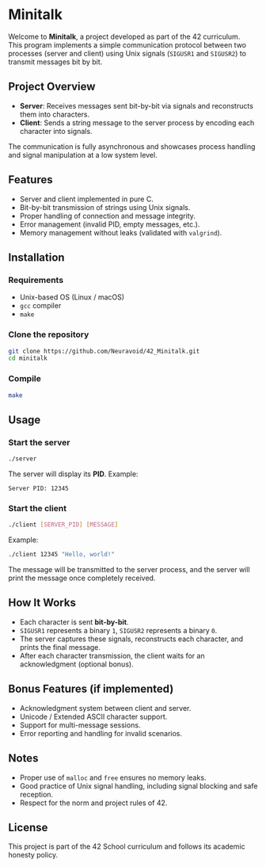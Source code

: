 
# Minitalk

Welcome to **Minitalk**, a project developed as part of the 42 curriculum.  
This program implements a simple communication protocol between two processes (server and client) using Unix signals (`SIGUSR1` and `SIGUSR2`) to transmit messages bit by bit.

## Project Overview

- **Server**: Receives messages sent bit-by-bit via signals and reconstructs them into characters.
- **Client**: Sends a string message to the server process by encoding each character into signals.

The communication is fully asynchronous and showcases process handling and signal manipulation at a low system level.

## Features

- Server and client implemented in pure C.
- Bit-by-bit transmission of strings using Unix signals.
- Proper handling of connection and message integrity.
- Error management (invalid PID, empty messages, etc.).
- Memory management without leaks (validated with `valgrind`).

## Installation

### Requirements
- Unix-based OS (Linux / macOS)
- `gcc` compiler
- `make`

### Clone the repository
```bash
git clone https://github.com/Neuravoid/42_Minitalk.git
cd minitalk
```

### Compile
```bash
make
```

## Usage

### Start the server
```bash
./server
```
The server will display its **PID**. Example:
```
Server PID: 12345
```

### Start the client
```bash
./client [SERVER_PID] [MESSAGE]
```
Example:
```bash
./client 12345 "Hello, world!"
```

The message will be transmitted to the server process, and the server will print the message once completely received.

## How It Works

- Each character is sent **bit-by-bit**.
- `SIGUSR1` represents a binary `1`, `SIGUSR2` represents a binary `0`.
- The server captures these signals, reconstructs each character, and prints the final message.
- After each character transmission, the client waits for an acknowledgment (optional bonus).

## Bonus Features (if implemented)

- Acknowledgment system between client and server.
- Unicode / Extended ASCII character support.
- Support for multi-message sessions.
- Error reporting and handling for invalid scenarios.

## Notes

- Proper use of `malloc` and `free` ensures no memory leaks.
- Good practice of Unix signal handling, including signal blocking and safe reception.
- Respect for the norm and project rules of 42.

## License

This project is part of the 42 School curriculum and follows its academic honesty policy.
